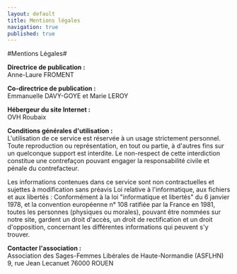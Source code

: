 ```yaml
---
layout: default
title: Mentions légales
navigation: true
published: true
---
```



#Mentions Légales#

**Directrice de publication :**  
Anne-Laure FROMENT

**Co-directrice de publication :**  
Emmanuelle DAVY-GOYE et Marie LEROY

**Hébergeur du site Internet :**  
OVH Roubaix

**Conditions générales d'utilisation :**  
L'utilisation de ce service est réservée à un usage strictement personnel. Toute reproduction ou représentation, en tout ou partie, à d'autres fins sur un quelconque support est interdite. Le non-respect de cette interdiction constitue une contrefaçon pouvant engager la responsabilité civile et pénale du contrefacteur.  

Les informations contenues dans ce service sont non contractuelles et sujettes à modification sans préavis Loi relative à l'informatique, aux fichiers et aux libertés : Conformément à la loi "informatique et libertés" du 6 janvier 1978, et la convention européenne n° 108 ratifiée par la France en 1981, toutes les personnes (physiques ou morales), pouvant être nommées sur notre site, gardent un droit d'accès, un droit de rectification et un droit d'opposition, concernant les différentes informations qui peuvent s'y trouver.


**Contacter l'association :**  
Association des Sages-Femmes Libérales de Haute-Normandie (ASFLHN)
9, rue Jean Lecanuet
76000 ROUEN
